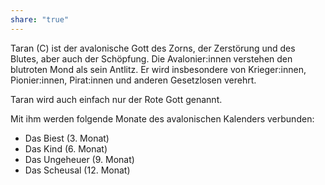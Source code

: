 ```yaml
---
share: "true"
---
```

Taran (C) ist der avalonische Gott des Zorns, der Zerstörung und des Blutes, aber auch der Schöpfung. Die Avalonier:innen verstehen den blutroten Mond als sein Antlitz. Er wird insbesondere von Krieger:innen, Pionier:innen, Pirat:innen und anderen Gesetzlosen verehrt.

Taran wird auch einfach nur der Rote Gott genannt.

Mit ihm werden folgende Monate des avalonischen Kalenders verbunden:
- Das Biest (3. Monat)
- Das Kind (6. Monat)
- Das Ungeheuer (9. Monat)
- Das Scheusal (12. Monat)